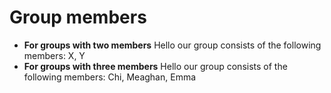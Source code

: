 # Group members

* **For groups with two members** Hello our group consists of the following members: X, Y
* **For groups with three members** Hello our group consists of the following members: Chi, Meaghan, Emma

